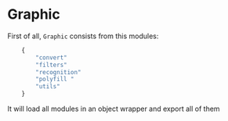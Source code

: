 # Graphic

First of all, `Graphic` consists from this modules:
```js
	{
		"convert"
		"filters"
		"recognition"
		"polyfill "
		"utils"
	}
```

It will load all modules in an object wrapper and export all of them
